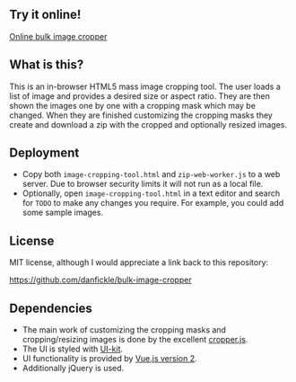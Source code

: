 ## Try it online!
[Online bulk image cropper](https://nickmihal.github.io/bulk-image-cropper/)

## What is this?
This is an in-browser HTML5 mass image cropping tool.
The user loads a list of image and provides a desired size or aspect ratio.
They are then shown the images one by one with a cropping mask which may be changed.
When they are finished customizing the cropping masks they create and download a zip with the cropped and optionally resized images.

## Deployment
+ Copy both `image-cropping-tool.html` and `zip-web-worker.js` to a web server. Due to browser security limits it will not run as a local file.
+ Optionally, open `image-cropping-tool.html` in a text editor and search for `TODO` to make any changes you require. For example, you could add some sample images.

## License
MIT license, although I would appreciate a link back to this repository:

https://github.com/danfickle/bulk-image-cropper

## Dependencies
+ The main work of customizing the cropping masks and cropping/resizing images is done by the excellent [cropper.js](https://github.com/fengyuanchen/cropperjs).
+ The UI is styled with [UI-kit](https://getuikit.com/).
+ UI functionality is provided by [Vue.js version 2](https://vuejs.org/).
+ Additionally jQuery is used.
